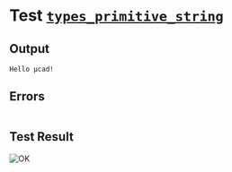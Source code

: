 # Test [`types_primitive_string`](../doc/types/primitive_types.md#L29)

## Output

```,plain
Hello µcad!
```

## Errors

```,plain
```

## Test Result

![OK](../doc/types/.test/types_primitive_string.png)
